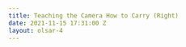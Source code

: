 ```yaml
---
title: Teaching the Camera How to Carry (Right)
date: 2021-11-15 17:31:00 Z
layout: olsar-4
---
```


